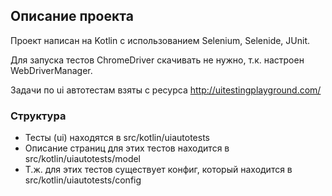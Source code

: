 ## Описание проекта
Проект написан на Kotlin с использованием Selenium, Selenide, JUnit.

Для запуска тестов ChromeDriver скачивать не нужно, т.к. настроен WebDriverManager.

Задачи по ui автотестам взяты с ресурса http://uitestingplayground.com/

### Структура
- Тесты (ui) находятся в src/kotlin/uiautotests
- Описание страниц для этих тестов находится в src/kotlin/uiautotests/model
- Т.ж. для этих тестов существует конфиг, который находится в src/kotlin/uiautotests/config